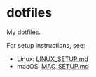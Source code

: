 # dotfiles
My dotfiles.


For setup instructions, see:
- Linux: [LINUX_SETUP.md](LINUX_SETUP.md)
- macOS: [MAC_SETUP.md](MAC_SETUP.md)
